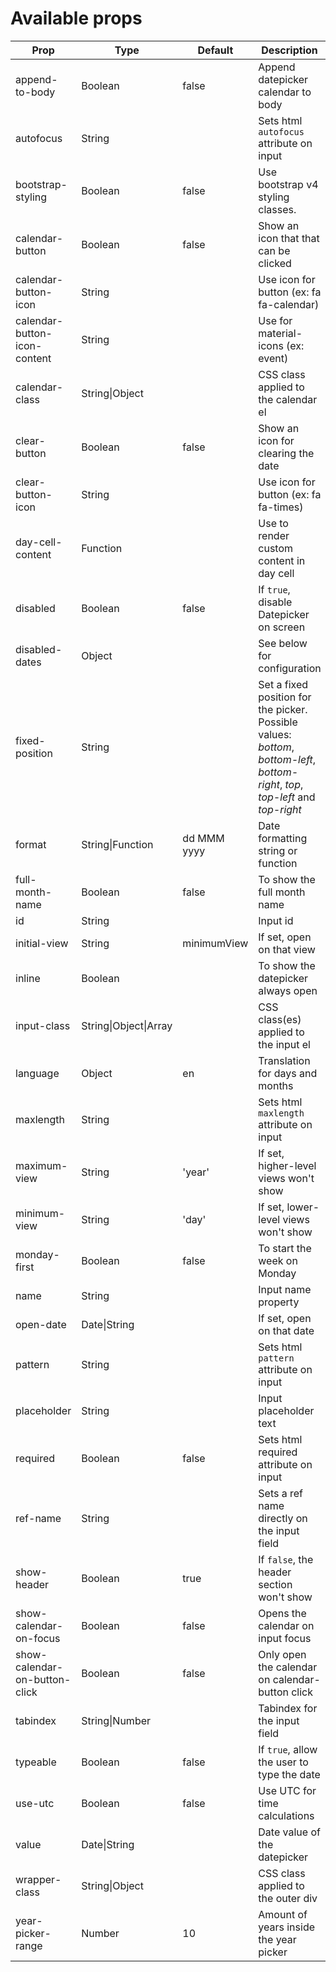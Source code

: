 # Available props


| Prop                          | Type             | Default     | Description                                     |
| ----------------------------- | -----------------| ----------- | ----------------------------------------------- |
| append-to-body                | Boolean          | false       | Append datepicker calendar to body              |
| autofocus                     | String           |             | Sets html `autofocus` attribute on input        |
| bootstrap-styling             | Boolean          | false       | Use bootstrap v4 styling classes.               |
| calendar-button               | Boolean          | false       | Show an icon that that can be clicked           |
| calendar-button-icon          | String           |             | Use icon for button (ex: fa fa-calendar)        |
| calendar-button-icon-content  | String           |             | Use for material-icons (ex: event)              |
| calendar-class                | String\|Object   |             | CSS class applied to the calendar el            |
| clear-button                  | Boolean          | false       | Show an icon for clearing the date              |
| clear-button-icon             | String           |             | Use icon for button (ex: fa fa-times)           |
| day-cell-content              | Function         |             | Use to render custom content in day cell        |
| disabled                      | Boolean          | false       | If `true`, disable Datepicker on screen         |
| disabled-dates                | Object           |             | See below for configuration                     |
| fixed-position                | String           |             | Set a fixed position for the picker. Possible values: _bottom_, _bottom-left_, _bottom-right_, _top_, _top-left_ and _top-right_ |
| format                        | String\|Function | dd MMM yyyy | Date formatting string or function              |
| full-month-name               | Boolean          | false       | To show the full month name                     |
| id                            | String           |             | Input id                                        |
| initial-view                  | String           | minimumView | If set, open on that view                       |
| inline                        | Boolean          |             | To show the datepicker always open              |
| input-class                   | String\|Object\|Array   |      | CSS class(es) applied to the input el           |
| language                      | Object           | en          | Translation for days and months                 |
| maxlength                     | String           |             | Sets html `maxlength` attribute on input        |
| maximum-view                  | String           | 'year'      | If set, higher-level views won't show           |
| minimum-view                  | String           | 'day'       | If set, lower-level views won't show            |
| monday-first                  | Boolean          | false       | To start the week on Monday                     |
| name                          | String           |             | Input name property                             |
| open-date                     | Date\|String     |             | If set, open on that date                       |
| pattern                       | String           |             | Sets html `pattern` attribute on input          |
| placeholder                   | String           |             | Input placeholder text                          |
| required                      | Boolean          | false       | Sets html required attribute on input           |
| ref-name                      | String           |             | Sets a ref name directly on the input field     |
| show-header                   | Boolean          | true        | If `false`, the header section won't show       |
| show-calendar-on-focus        | Boolean          | false       | Opens the calendar on input focus               |
| show-calendar-on-button-click | Boolean          | false       | Only open the calendar on calendar-button click |
| tabindex                      | String\|Number   |             | Tabindex for the input field                    |
| typeable                      | Boolean          | false       | If `true`, allow the user to type the date      |
| use-utc                       | Boolean          | false       | Use UTC for time calculations                   |
| value                         | Date\|String     |             | Date value of the datepicker                    |
| wrapper-class                 | String\|Object   |             | CSS class applied to the outer div              |
| year-picker-range             | Number           | 10          | Amount of years inside the year picker          |

